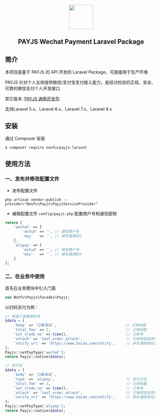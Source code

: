 <p align="center">
    <img src="https://payjs.cn/static/images/logo.png" width=80 />
</p>
<h2 align="center">PAYJS Wechat Payment Laravel Package</h2>

## 简介
本项目是基于 PAYJS 的 API 开发的 Laravel Package，可直接用于生产环境

PAYJS 针对个人主体提供微信/支付宝支付接入能力，是经过检验的正规、安全、可靠的微信支付个人开发接口

其它版本: [PAYJS 通用开发包](https://github.com/nonfu/payjs)

支持Laravel 5.x、Laravel 6.x、Laravel 7.x、Laravel 8.x


## 安装

通过 Composer 安装

```bash
$ composer require nonfu/payjs-laravel
```

## 使用方法

### 一、发布并修改配置文件

- 发布配置文件
```shell
php artisan vendor:publish --provider="Nonfu\Payjs\PayjsServiceProvider"
```
- 编辑配置文件 `config/payjs.php` 配置商户号和通信密钥
```php
return [
    'wechat' => [
        'mchid' => '', // 填写商户号
        'key'   => '', // 填写通信KEY
    ],
    'alipay' => [
        'mchid' => '', // 填写商户号
        'key'   => '', // 填写通信KEY
    ]
];
```

### 二、在业务中使用

首先在业务模块中引入门面

```php
use Nonfu\Payjs\Facades\Payjs;
```

以扫码支付为例：

```php
// 构造订单基础信息
$data = [
    'body' => '订单测试',                                // 订单标题
    'total_fee' => 2,                                   // 订单标题
    'out_trade_no' => time(),                           // 订单号
    'attach' => 'test_order_attach',                    // 订单附加信息(可选参数)
    'notify_url' => 'https://www.baidu.com/notify',     // 异步通知地址(可选参数)
];
Payjs::setPayType('wechat');
return Payjs::native($data);

// 支付宝
$data = [
    'body' => '订单测试',   
    'type' => 'alipay',                                 // 支付方式
    'total_fee' => 2,                                   // 订单标题
    'out_trade_no' => time(),                           // 订单号
    'attach' => 'test_order_attach',                    // 订单附加信息(可选参数)
    'notify_url' => 'https://www.baidu.com/notify',     // 异步通知地址(可选参数)
];
Payjs::setPayType('alipay');
return Payjs::native($data);
```